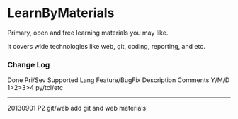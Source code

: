 LearnByMaterials
================

Primary, open and free learning materials you may like. 

It covers wide technologies like web, git, coding, reporting, and etc.



### Change Log

Done	 Pri/Sev	Supported Lang	Feature/BugFix Description			Comments
Y/M/D	 1>2>3>4	py/tcl/etc		
-------- --------------	---------------	-----------------------------------------------	---------------------------------
20130901 P2		git/web		add git and web meterials 


